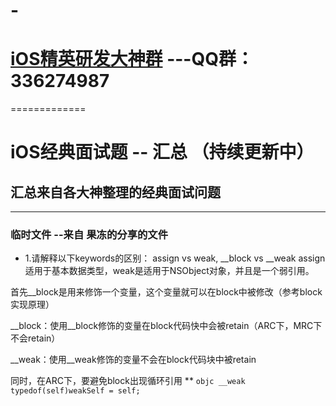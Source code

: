 # -
# [iOS精英研发大神群](336274987@qq.com) ---QQ群：336274987    
=============
 # iOS经典面试题 -- 汇总 （持续更新中）

## 汇总来自各大神整理的经典面试问题
-----------------------------------

### 临时文件  --来自 果冻的分享的文件

* 1.请解释以下keywords的区别： assign vs weak, __block vs __weak
assign适用于基本数据类型，weak是适用于NSObject对象，并且是一个弱引用。 

首先__block是用来修饰一个变量，这个变量就可以在block中被修改（参考block实现原理）

__block：使用__block修饰的变量在block代码快中会被retain（ARC下，MRC下不会retain）

__weak：使用__weak修饰的变量不会在block代码块中被retain 

同时，在ARC下，要避免block出现循环引用 
**  ```objc __weak typedof(self)weakSelf = self; ```


